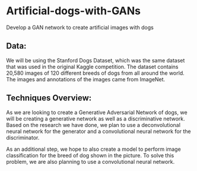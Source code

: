 # Artificial-dogs-with-GANs
Develop a GAN network to create artificial images with dogs

## Data:

We will be using the Stanford Dogs Dataset, which was the same dataset that was used in the original Kaggle competition. The dataset contains 20,580 images of 120 different breeds of dogs from all around the world. The images and annotations of the images came from ImageNet.

## Techniques Overview:

As we are looking to create a Generative Adversarial Network of dogs, we will be creating a generative network as well as a discriminative network. Based on the research we have done, we plan to use a deconvolutional neural network for the generator and a convolutional neural network for the discriminator.

As an additional step, we hope to also create a model to perform image classification for the breed of dog shown in the picture. To solve this problem, we are also planning to use a convolutional neural network.


